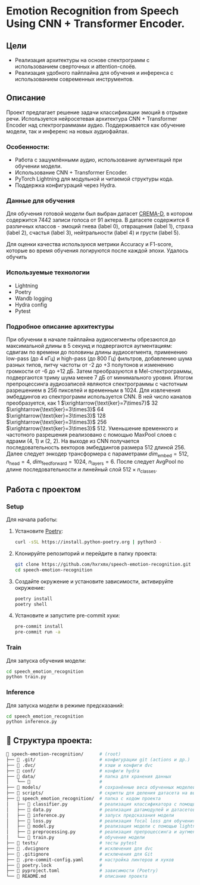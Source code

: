 # Emotion Recognition from Speech Using CNN + Transformer Encoder.

## Цели

- Реализация архитектуры на основе спектрограмм с использованием сверточных и
  attention-слоёв.
- Реализация удобного пайплайна для обучения и инференса с использованием
  современных инструментов.

## Описание

Проект предлагает решение задачи классификации эмоций в отрывке речи.
Используется нейросетевая архитектура CNN + Transformer Encoder над
спектрограммами аудио. Поддерживается как обучение модели, так и инференс на
новых аудиофайлах.

### Особенности:

- Работа с зашумлёнными аудио, использование аугментаций при обучении модели.
- Использование CNN + Transformer Encoder.
- PyTorch Lightning для модульной и читаемой структуры кода.
- Поддержка конфигураций через Hydra.

### Данные для обучения

Для обучения готовой модели был выбран датасет
[CREMA-D](https://www.kaggle.com/datasets/ejlok1/cremad), в котором содержится
7442 записи голоса от 91 актера. В датасете содержится 6 различных классов -
эмоций гнева (label 0), отвращения (label 1), страха (label 2), счастья (label
3), нейтральности (label 4) и грусти (label 5).

Для оценки качества используюся метрики Accuracy и F1-score, которые во время
обучения логируются после каждой эпохи. Удалось обучить

### Используемые технологии

- Lightning
- Poetry
- Wandb logging
- Hydra config
- Pytest

### Подробное описание архитектуры

При обучении в начале пайплайна аудиосегменты обрезаются до максимальной длины в
5 секунд и подвергаются аугментациям: сдвигам по времени до половины длины
аудиосегмента, применению low-pass (до 4 кГц) и high-pass (до 800 Гц) фильтров,
добавлению шума разных типов, питчу частоты от -2 до +3 полутонов и изменению
громкости от -6 до +12 дБ. Затем преобразуются в Mel-спектрограммы, подвергаются
триму шума менее 7 дБ от минимального уровня. Итогом препроцессинга аудиозаписей
являются спектрограммы с частотным разрешением в 256 пикселей и временным
в 1024. Для извлечения эмбеддингов из спектрограмм используется CNN. В ней число
каналов преобразуется, как 1 $\xrightarrow{\text{ker}=7\times7}$ 32
$\xrightarrow{\text{ker}=3\times3}$ 64 $\xrightarrow{\text{ker}=3\times3}$ 128
$\xrightarrow{\text{ker}=3\times3}$ 256 $\xrightarrow{\text{ker}=3\times3}$ 512.
Уменьшение временного и частотного разрешения реализовано с помощью MaxPool
слоев с ядрами (4, 1) и (2, 2). На выходе из CNN получается последовательность
векторов эмбеддингов размера 512 длиной 256. Далее следует энкодер трансформера
с параметрами $dim_\text{embed} = 512$, $n_\text{head} = 4$,
$dim_\text{feedforward} = 1024$, $n_\text{layers} = 6$. После следует AvgPool по
длине последовательности и линейный слой $512 \times n_\text{classes}$.

## Работа с проектом

### Setup

Для начала работы:

1. Установите [Poetry](https://python-poetry.org/docs/):
   ```bash
   curl -sSL https://install.python-poetry.org | python3 -
   ```
2. Клонируйте репозиторий и перейдите в папку проекта:
   ```bash
   git clone https://github.com/hxrxmx/speech-emotion-recognition.git
   cd speech-emotion-recognition
   ```
3. Создайте окружение и установите зависимости, активируйте окружение:
   ```bash
   poetry install
   poetry shell
   ```
4. Установите и запустите pre-commit хуки:
   ```bash
   pre-commit install
   pre-commit run -a
   ```

### Train

Для запуска обучения модели:

```bash
cd speech_emotion_recognition
python train.py
```

### Inference

Для запуска модели в режиме предсказаний:

```bash
cd speech_emotion_recognition
python inference.py
```

## 📂 Структура проекта:

```bash
📁 speech-emotion-recognition/      # (root)
├── 📁 .git/                        # конфигурации git (actions и др.)
├── 📁 .dvc/                        # хэши и конфиги dvc
├── 📁 conf/                        # конфиги hydra
├── 📁 data/                        # папка для хранения данных
│   └── 📁                          #
├── 📁 models/                      # сохранённые веса обученных моделей
├── 📁 scripts/                     # скрипты для деления датасета на выборки и обновления весов
├── 📁 speech_emotion_recognition/  # папка с кодом проекта
│   ├── 📄 classifier.py            # реализация классификатора с помощью torch
│   ├── 📄 data.py                  # реализация датамодулей и датасетов
│   ├── 📄 inference.py             # запуск предсказания модели
│   ├── 📄 loss.py                  # реализация focal loss для обучения
│   ├── 📄 model.py                 # реализация модели с помощью lightning
│   ├── 📄 preprocessing.py         # реализация препроцессинга и аугментаций данных
│   └── 📄 train.py                 # обучение модели
├── 📁 tests/                       # тесты pytest
├── 📄 .dvcignore                   # исключения для dvc
├── 📄 .gitignore                   # исключения для Git
├── 📄 .pre-commit-config.yaml      # настройка линтеров и хуков
├── 📄 poetry.lock                  #
├── 📄 pyproject.toml               # зависимости (Poetry)
└── 📄 README.md                    # описание проекта
```
